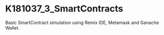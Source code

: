 # K181037_3_SmartContracts
 Basic SmartContract simulation using Remix IDE, Metamask and Ganache Wallet.
